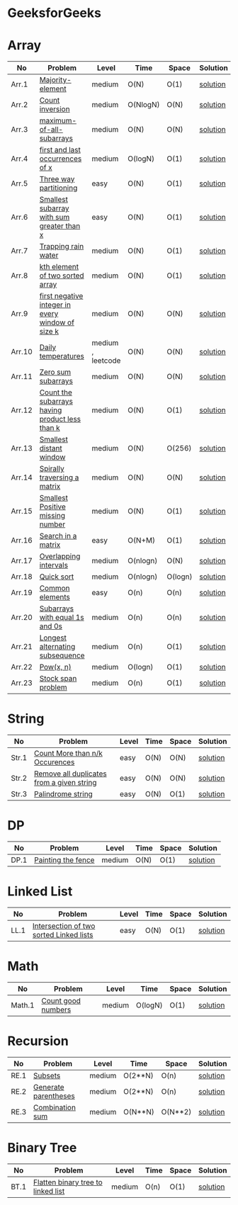 ﻿# GeeksforGeeks

# Array

| No    | Problem                                                                                  | Level  | Time | Space | Solution |
| ----- | ---------------------------------------------------------------------------------------- | ------ | ---- | ----- | -------- |
| Arr.1 | [Majority-element](https://www.geeksforgeeks.org/problems/majority-element-1587115620/1) | medium | O(N) | O(1)  | [solution](https://github.com/3314-HARSH/harshu_gfg/blob/main/Array/Arr.1.js) |
|Arr.2 | [Count inversion](https://practice.geeksforgeeks.org/problems/inversion-of-array-1587115620/1)|medium|O(NlogN)|O(N)|[solution](https://github.com/3314-HARSH/harshu_gfg/blob/main/Array/Arr.2.js)|
|Arr.3 | [maximum-of-all-subarrays](https://practice.geeksforgeeks.org/problems/maximum-of-all-subarrays-of-size-k3101/1)|medium|O(N)|O(N)|[solution](https://github.com/3314-HARSH/harshu_gfg/blob/main/Array/Arr.3.js)|
|Arr.4 | [first and last occurrences of x](https://practice.geeksforgeeks.org/problems/first-and-last-occurrences-of-x3116/1)|medium|O(logN)|O(1)|[solution](https://github.com/3314-HARSH/harshu_gfg/blob/main/Array/Arr.4.js)|
|Arr.5 | [Three way partitioning](https://practice.geeksforgeeks.org/problems/three-way-partitioning/1)|easy|O(N)|O(1)|[solution](https://github.com/3314-HARSH/harshu_gfg/blob/main/Array/Arr.5.js)|
|Arr.6 | [Smallest subarray with sum greater than x](https://www.geeksforgeeks.org/problems/smallest-subarray-with-sum-greater-than-x5651/1)|easy|O(N)|O(1)|[solution](https://github.com/3314-HARSH/harshu_gfg/blob/main/Array/Arr.6.js)|
|Arr.7 | [Trapping rain water](https://www.geeksforgeeks.org/problems/trapping-rain-water-1587115621/1)|medium|O(N)|O(1)|[solution](https://github.com/3314-HARSH/harshu_gfg/blob/main/Array/Arr.7.js)|
|Arr.8 | [kth element of two sorted array](https://www.geeksforgeeks.org/problems/k-th-element-of-two-sorted-array1317/1)|medium|O(N)|O(1)|[solution](https://github.com/3314-HARSH/harshu_gfg/blob/main/Array/Arr.8.js)|
|Arr.9 | [first negative integer in every window of size k](https://www.geeksforgeeks.org/problems/first-negative-integer-in-every-window-of-size-k3345/1)|medium|O(N)|O(N)|[solution](https://github.com/3314-HARSH/harshu_gfg/blob/main/Array/Arr.9.js)|
|Arr.10 | [Daily temperatures](https://leetcode.com/problems/daily-temperatures/)|medium , leetcode|O(N)|O(N)|[solution](https://github.com/3314-HARSH/harshu_gfg/blob/main/Array/Arr.10.js)|
|Arr.11 | [Zero sum subarrays](https://www.geeksforgeeks.org/problems/zero-sum-subarrays1825/1)|medium|O(N)|O(N)|[solution](https://github.com/3314-HARSH/harshu_gfg/blob/main/Array/Arr.11.js)|
|Arr.12 | [Count the subarrays having product less than k](https://www.geeksforgeeks.org/problems/count-the-subarrays-having-product-less-than-k1708/1)|medium|O(N)|O(1)|[solution](https://github.com/3314-HARSH/harshu_gfg/blob/main/Array/Arr.12.js)|
|Arr.13 | [Smallest distant window](https://www.geeksforgeeks.org/problems/smallest-distant-window3132/1)|medium|O(N)|O(256)|[solution](https://github.com/3314-HARSH/harshu_gfg/blob/main/Array/Arr.13.js)|
|Arr.14 | [Spirally traversing a matrix](https://www.geeksforgeeks.org/problems/spirally-traversing-a-matrix-1587115621/1)|medium|O(N)|O(N)|[solution](https://github.com/3314-HARSH/harshu_gfg/blob/main/Array/Arr.14.js)|
|Arr.15 | [Smallest Positive missing number](https://www.geeksforgeeks.org/problems/smallest-positive-missing-number-1587115621/1)|medium|O(N)|O(1)|[solution](https://github.com/3314-HARSH/harshu_gfg/blob/main/Array/Arr.15.js)|
|Arr.16 | [Search in a matrix](https://www.geeksforgeeks.org/problems/search-in-a-matrix17201720/1)|easy|O(N+M)|O(1)|[solution](https://github.com/3314-HARSH/harshu_gfg/tree/main/Array/Arr.16)|
|Arr.17 | [Overlapping intervals](https://www.geeksforgeeks.org/problems/overlapping-intervals--170633/1)|medium|O(nlogn)|O(N)|[solution](https://github.com/3314-HARSH/harshu_gfg/tree/main/Array/Arr.17)|
|Arr.18 | [Quick sort](https://www.geeksforgeeks.org/problems/quick-sort/1)|medium|O(nlogn)|O(logn)|[solution](https://github.com/3314-HARSH/Harshu-DSA/tree/main/Array/Arr.18)|
|Arr.19 | [Common elements](https://www.geeksforgeeks.org/problems/common-elements1132/1)|easy|O(n)|O(n)|[solution](https://github.com/3314-HARSH/Harshu-DSA/tree/main/Array/Arr.19)|
|Arr.20 | [Subarrays with equal 1s and 0s](https://www.geeksforgeeks.org/problems/count-subarrays-with-equal-number-of-1s-and-0s-1587115620/1)|medium|O(n)|O(n)|[solution](https://github.com/3314-HARSH/Harshu-DSA/tree/main/Array/Arr.20)|
|Arr.21 | [Longest alternating subsequence](https://www.geeksforgeeks.org/problems/longest-alternating-subsequence5951/1)|medium|O(n)|O(1)|[solution](https://github.com/3314-HARSH/Harshu-DSA/tree/main/Array/Arr.21)|
|Arr.22 | [Pow(x, n)](https://leetcode.com/problems/powx-n/)|medium|O(logn)|O(1)|[solution](https://github.com/3314-HARSH/Harshu-DSA/tree/main/Array/Arr.22)|
|Arr.23 | [Stock span problem](https://www.geeksforgeeks.org/problems/stock-span-problem-1587115621/1)|medium|O(n)|O(1)|[solution](https://github.com/3314-HARSH/Harshu-DSA/tree/main/Array/Arr.23)|

# String

| No  | Problem | Level | Time | Space | Solution |
| --- | ------- | ----- | ---- | ----- | -------- |
|Str.1 | [Count More than n/k Occurences](https://practice.geeksforgeeks.org/problems/count-element-occurences/1)|easy|O(N)|O(N)|[solution](https://github.com/3314-HARSH/harshu_gfg/blob/main/String/Str.1.js)|
|Str.2| [Remove all duplicates from a given string](https://practice.geeksforgeeks.org/problems/remove-all-duplicates-from-a-given-string4321/1)|easy|O(N)|O(N)|[solution](https://github.com/3314-HARSH/harshu_gfg/blob/main/String/Str.2.js)|
|Str.3| [Palindrome string](https://www.geeksforgeeks.org/problems/palindrome-string0817/1)|easy|O(N)|O(1)|[solution](https://github.com/3314-HARSH/harshu_gfg/blob/main/String/Str.3.js)|

# DP
| No  | Problem | Level | Time | Space | Solution |
| --- | ------- | ----- | ---- | ----- | -------- |
|DP.1 | [Painting the fence](https://www.geeksforgeeks.org/problems/painting-the-fence3727/1)|medium|O(N)|O(1)|[solution](https://github.com/3314-HARSH/harshu_gfg/tree/main/DP/DP.1)|

# Linked List
| No  | Problem | Level | Time | Space | Solution |
| --- | ------- | ----- | ---- | ----- | -------- |
|LL.1 | [Intersection of two sorted Linked lists](https://www.geeksforgeeks.org/problems/intersection-of-two-sorted-linked-lists/1)|easy|O(N)|O(1)|[solution](https://github.com/3314-HARSH/harshu_gfg/tree/main/Linked%20List/LL.1)|

# Math
| No  | Problem | Level | Time | Space | Solution |
| --- | ------- | ----- | ---- | ----- | -------- |
|Math.1 | [Count good numbers](https://leetcode.com/problems/count-good-numbers/)|medium|O(logN)|O(1)|[solution](https://github.com/3314-HARSH/Harshu-DSA/tree/main/Math/Math.1)|


# Recursion
| No  | Problem | Level | Time | Space | Solution |
| --- | ------- | ----- | ---- | ----- | -------- |
|RE.1 | [Subsets](https://leetcode.com/problems/subsets/)|medium|O(2**N)|O(n)|[solution](https://github.com/3314-HARSH/Harshu-DSA/tree/main/Recursion/RE.1)|
|RE.2 | [Generate parentheses](https://leetcode.com/problems/generate-parentheses/)|medium|O(2**N)|O(n)|[solution](https://github.com/3314-HARSH/Harshu-DSA/tree/main/Recursion/RE.2)|
|RE.3 | [Combination sum](https://leetcode.com/problems/combination-sum/)|medium|O(N**N)|O(N**2)|[solution](https://github.com/3314-HARSH/Harshu-DSA/tree/main/Recursion/RE.3)|

 


# Binary Tree
| No  | Problem | Level | Time | Space | Solution |
| --- | ------- | ----- | ---- | ----- | -------- |
|BT.1 | [Flatten binary tree to linked list](https://leetcode.com/problems/flatten-binary-tree-to-linked-list/)|medium|O(n)|O(1)|[solution](https://github.com/3314-HARSH/Harshu-DSA/tree/main/Binary-tree/BT.1)|

